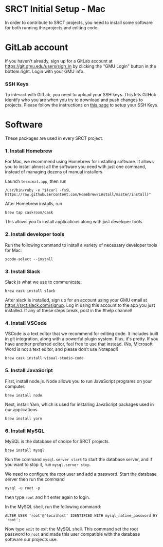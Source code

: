 # SRCT Initial Setup - Mac

In order to contribute to SRCT projects, you need to install some software for both running the projects and editing code.

# GitLab account

If you haven't already, sign up for a GitLab account at https://git.gmu.edu/users/sign_in by clicking the "GMU Login" button in the bottom right. Login with your GMU info.

### SSH Keys

To interact with GitLab, you need to upload your SSH keys. This lets GitHub identify who you are when you try to download and push changes to projects. Please follow the instructions on [this page](https://git.gmu.edu/srct/welcome/blob/master/ssh-keys.md) to setup your SSH Keys.

# Software

These packages are used in every SRCT project.

### 1. Install Homebrew

For Mac, we recommend using Homebrew for installing software. It allows you to install almost all the software you need with just one command, instead of managing dozens of manual installers.

Launch `terminal.app`, then run

    /usr/bin/ruby -e "$(curl -fsSL https://raw.githubusercontent.com/Homebrew/install/master/install)"

After Homebrew installs, run

    brew tap caskroom/cask

This allows you to install applications along with just developer tools.

### 2. Install developer tools

Run the following command to install a variety of necessary developer tools for Mac:

    xcode-select --install

### 3. Install Slack

Slack is what we use to communicate.

    brew cask install slack

After slack is installed, sign up for an account using your GMU email at https://srct.slack.com/signup.
Log in using this account to the app you just installed. If any of these steps break, post in the #help channel!

### 4. Install VSCode

VSCode is a text editor that we recommend for editing code. It includes built in git integration, along with a powerful plugin system. Plus, it's pretty. If you have another preferred editor, feel free to use that instead. (No, Microsoft Word is not a text editor, and please don't use Notepad!)

    brew cask install visual-studio-code

### 5. Install JavaScript

First, install node.js. Node allows you to run JavaScript programs on your computer.

    brew install node

Next, install Yarn, which is used for installing JavaScript packages used in our applications.

    brew install yarn

### 6. Install MySQL

MySQL is the database of choice for SRCT projects.

    brew install mysql

Run the command `mysql.server start` to start the database server, and if you want to stop it, run `mysql.server stop`.

We need to configure the root user and add a password. Start the database server then run the command

    mysql -u root -p

then type `root` and hit enter again to login.

In the MySQL shell, run the following command:

    ALTER USER 'root'@'localhost' IDENTIFIED WITH mysql_native_password BY 'root';

Now type `exit` to exit the MySQL shell. This command set the root password to `root` and made this user compatible with the database software our projects use.
